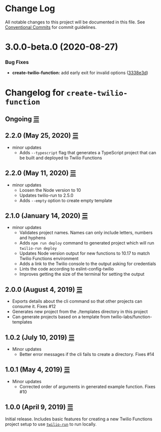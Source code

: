 # Change Log

All notable changes to this project will be documented in this file.
See [Conventional Commits](https://conventionalcommits.org) for commit guidelines.

# 3.0.0-beta.0 (2020-08-27)


### Bug Fixes

* **create-twilio-function:** add early exit for invalid options ([3338e3d](https://github.com/twilio-labs/serverless-toolkit/commit/3338e3daff2b6d7a0931da5064d5088deb92d76d))





# Changelog for `create-twilio-function`

## Ongoing [☰](https://github.com/twilio-labs/create-twilio-function/compare/v2.3.0...master)

## 2.2.0 (May 25, 2020) [☰](https://github.com/twilio-labs/create-twilio-function/compare/v2.2.0...v2.3.0)

- minor updates
  - Adds `--typescript` flag that generates a TypeScript project that can be built and deployed to Twilio Functions

## 2.2.0 (May 11, 2020) [☰](https://github.com/twilio-labs/create-twilio-function/compare/v2.1.0...v2.2.0)

- minor updates
  - Loosen the Node version to 10
  - Updates twilio-run to 2.5.0
  - Adds `--empty` option to create empty template

## 2.1.0 (January 14, 2020) [☰](https://github.com/twilio-labs/create-twilio-function/compare/v2.0.0...v2.1.0)

- minor updates
  - Validates project names. Names can only include letters, numbers and hyphens
  - Adds `npm run deploy` command to generated project which will run `twilio-run deploy`
  - Updates Node version output for new functions to 10.17 to match Twilio Functions environment
  - Adds a link to the Twilio console to the output asking for credentials
  - Lints the code according to eslint-config-twilio
  - Improves getting the size of the terminal for setting the output

## 2.0.0 (August 4, 2019) [☰](https://github.com/twilio-labs/create-twilio-function/compare/v1.0.2...v2.0.0)

- Exports details about the cli command so that other projects can consume it. Fixes #12
- Generates new project from the ./templates directory in this project
- Can generate projects based on a template from twilio-labs/function-templates

## 1.0.2 (July 10, 2019) [☰](https://github.com/twilio-labs/create-twilio-function/compare/v1.0.1...v1.0.2)

- Minor updates
  - Better error messages if the cli fails to create a directory. Fixes #14

## 1.0.1 (May 4, 2019) [☰](https://github.com/twilio-labs/create-twilio-function/compare/v1.0.0...v1.0.1)

- Minor updates
  - Corrected order of arguments in generated example function. Fixes #10

## 1.0.0 (April 9, 2019) [☰](https://github.com/twilio-labs/create-twilio-function/commits/v1.0.0)

Initial release. Includes basic features for creating a new Twilio Functions project setup to use [`twilio-run`](https://github.com/twilio-labs/twilio-run) to run locally.
